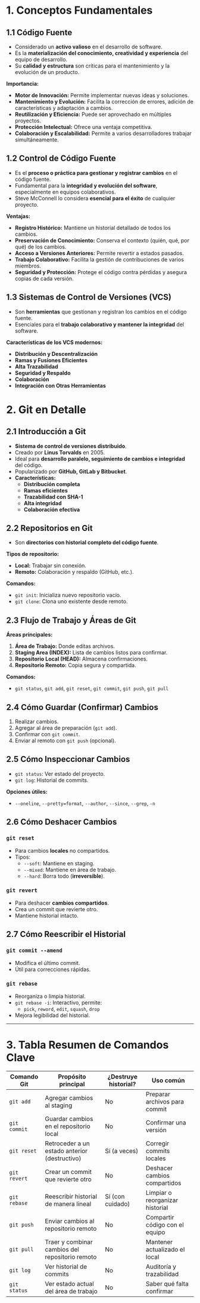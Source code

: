 # 1. Conceptos Fundamentales

## 1.1 Código Fuente

* Considerado un **activo valioso** en el desarrollo de software.
* Es la **materialización del conocimiento, creatividad y experiencia** del equipo de desarrollo.
* Su **calidad y estructura** son críticas para el mantenimiento y la evolución de un producto.

**Importancia:**

* **Motor de Innovación:** Permite implementar nuevas ideas y soluciones.
* **Mantenimiento y Evolución:** Facilita la corrección de errores, adición de características y adaptación a cambios.
* **Reutilización y Eficiencia:** Puede ser aprovechado en múltiples proyectos.
* **Protección Intelectual:** Ofrece una ventaja competitiva.
* **Colaboración y Escalabilidad:** Permite a varios desarrolladores trabajar simultáneamente.

## 1.2 Control de Código Fuente

* Es el **proceso o práctica para gestionar y registrar cambios** en el código fuente.
* Fundamental para la **integridad y evolución del software**, especialmente en equipos colaborativos.
* Steve McConnell lo considera **esencial para el éxito** de cualquier proyecto.

**Ventajas:**

* **Registro Histórico:** Mantiene un historial detallado de todos los cambios.
* **Preservación de Conocimiento:** Conserva el contexto (quién, qué, por qué) de los cambios.
* **Acceso a Versiones Anteriores:** Permite revertir a estados pasados.
* **Trabajo Colaborativo:** Facilita la gestión de contribuciones de varios miembros.
* **Seguridad y Protección:** Protege el código contra pérdidas y asegura copias de cada versión.

## 1.3 Sistemas de Control de Versiones (VCS)

* Son **herramientas** que gestionan y registran los cambios en el código fuente.
* Esenciales para el **trabajo colaborativo y mantener la integridad** del software.

**Características de los VCS modernos:**

* **Distribución y Descentralización**
* **Ramas y Fusiones Eficientes**
* **Alta Trazabilidad**
* **Seguridad y Respaldo**
* **Colaboración**
* **Integración con Otras Herramientas**

# 2. Git en Detalle

## 2.1 Introducción a Git

* **Sistema de control de versiones distribuido**.
* Creado por **Linus Torvalds** en 2005.
* Ideal para **desarrollo paralelo, seguimiento de cambios e integridad** del código.
* Popularizado por **GitHub, GitLab y Bitbucket**.
* **Características:**
  * **Distribución completa**
  * **Ramas eficientes**
  * **Trazabilidad con SHA-1**
  * **Alta integridad**
  * **Colaboración efectiva**

## 2.2 Repositorios en Git

* Son **directorios con historial completo del código fuente**.

**Tipos de repositorio:**

* **Local:** Trabajar sin conexión.
* **Remoto:** Colaboración y respaldo (GitHub, etc.).

**Comandos:**

* `git init`: Inicializa nuevo repositorio vacío.
* `git clone`: Clona uno existente desde remoto.

## 2.3 Flujo de Trabajo y Áreas de Git

**Áreas principales:**

1. **Área de Trabajo:** Donde editas archivos.
2. **Staging Area (INDEX):** Lista de cambios listos para confirmar.
3. **Repositorio Local (HEAD):** Almacena confirmaciones.
4. **Repositorio Remoto:** Copia segura y compartida.

**Comandos:**

* `git status`, `git add`, `git reset`, `git commit`, `git push`, `git pull`

## 2.4 Cómo Guardar (Confirmar) Cambios

1. Realizar cambios.
2. Agregar al área de preparación (`git add`).
3. Confirmar con `git commit`.
4. Enviar al remoto con `git push` (opcional).

## 2.5 Cómo Inspeccionar Cambios

* `git status`: Ver estado del proyecto.
* `git log`: Historial de commits.

**Opciones útiles:**

* `--oneline`, `--pretty=format`, `--author`, `--since`, `--grep`, `-n`

## 2.6 Cómo Deshacer Cambios

### `git reset`

* Para cambios **locales** no compartidos.
* Tipos:
  * `--soft`: Mantiene en staging.
  * `--mixed`: Mantiene en área de trabajo.
  * `--hard`: Borra todo (**irreversible**).

### `git revert`

* Para deshacer **cambios compartidos**.
* Crea un commit que revierte otro.
* Mantiene historial intacto.

## 2.7 Cómo Reescribir el Historial

### `git commit --amend`

* Modifica el último commit.
* Útil para correcciones rápidas.

### `git rebase`

* Reorganiza o limpia historial.
* `git rebase -i`: Interactivo, permite:
  * `pick`, `reword`, `edit`, `squash`, `drop`
* Mejora legibilidad del historial.

---

# 3. Tabla Resumen de Comandos Clave

| Comando Git         | Propósito principal                             | ¿Destruye historial? | Uso común                         |
|---------------------|--------------------------------------------------|----------------------|------------------------------------|
| `git add`           | Agregar cambios al staging                      | No                   | Preparar archivos para commit     |
| `git commit`        | Guardar cambios en el repositorio local         | No                   | Confirmar una versión             |
| `git reset`         | Retroceder a un estado anterior (destructivo)   | Sí (a veces)         | Corregir commits locales          |
| `git revert`        | Crear un commit que revierte otro               | No                   | Deshacer cambios compartidos      |
| `git rebase`        | Reescribir historial de manera lineal           | Sí (con cuidado)     | Limpiar o reorganizar historial   |
| `git push`          | Enviar cambios al repositorio remoto            | No                   | Compartir código con el equipo    |
| `git pull`          | Traer y combinar cambios del repositorio remoto | No                   | Mantener actualizado el local     |
| `git log`           | Ver historial de commits                        | No                   | Auditoría y trazabilidad          |
| `git status`        | Ver estado actual del área de trabajo           | No                   | Saber qué falta confirmar         |
